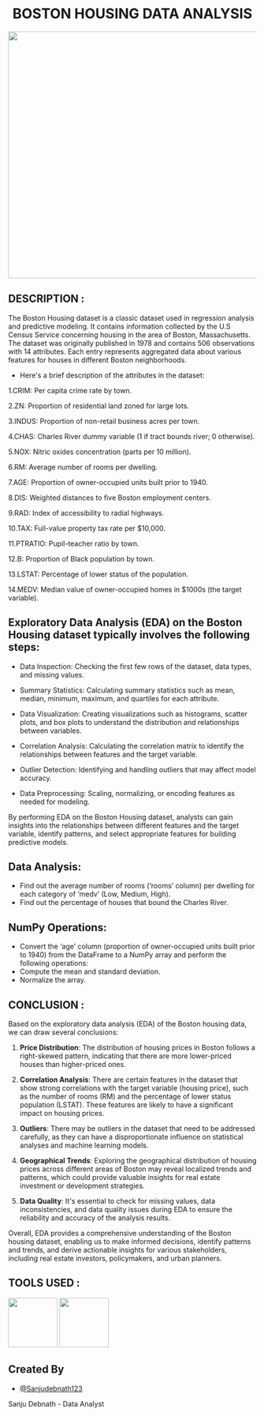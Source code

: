 <h1 align="center">BOSTON HOUSING DATA ANALYSIS </h1>

<p align="center" <a target="_blank" rel="noreferrer"> <img src="https://images.pexels.com/photos/3397975/pexels-photo-3397975.jpeg?auto=compress&cs=tinysrgb&w=600" width="800" height="500" /> </a> 


 DESCRIPTION :
 -
The Boston Housing dataset is a classic dataset used in regression analysis and predictive modeling. It contains information collected by the U.S Census Service concerning housing in the area of Boston, Massachusetts. The dataset was originally published in 1978 and contains 506 observations with 14 attributes. Each entry represents aggregated data about various features for houses in different Boston neighborhoods.

- Here's a brief description of the attributes in the dataset:

1.CRIM: Per capita crime rate by town.

2.ZN: Proportion of residential land zoned for large lots.

3.INDUS: Proportion of non-retail business acres per town.

4.CHAS: Charles River dummy variable (1 if tract bounds river; 0 otherwise).

5.NOX: Nitric oxides concentration (parts per 10 million).

6.RM: Average number of rooms per dwelling.

7.AGE: Proportion of owner-occupied units built prior to 1940.

8.DIS: Weighted distances to five Boston employment centers.

9.RAD: Index of accessibility to radial highways.

10.TAX: Full-value property tax rate per $10,000.

11.PTRATIO: Pupil-teacher ratio by town.

12.B: Proportion of Black population by town.

13.LSTAT: Percentage of lower status of the population.

14.MEDV: Median value of owner-occupied homes in $1000s (the target variable).

Exploratory Data Analysis (EDA) on the Boston Housing dataset typically involves the following steps:
-

- Data Inspection: Checking the first few rows of the dataset, data types, and missing values.
  
- Summary Statistics: Calculating summary statistics such as mean, median, minimum, maximum, and quartiles for each attribute.
  
- Data Visualization: Creating visualizations such as histograms, scatter plots, and box plots to understand the distribution and relationships between variables.
  
- Correlation Analysis: Calculating the correlation matrix to identify the relationships between features and the target variable.
  
- Outlier Detection: Identifying and handling outliers that may affect model accuracy.
  
- Data Preprocessing: Scaling, normalizing, or encoding features as needed for modeling.

By performing EDA on the Boston Housing dataset, analysts can gain insights into the relationships between different features and the target variable, identify patterns, and select appropriate features for building predictive models.

Data Analysis:
-

- Find out the average number of rooms (‘rooms’ column) per dwelling for each category of ‘medv’ (Low, Medium, High).
- Find out the percentage of houses that bound the Charles River.
  
 NumPy Operations:
-

- Convert the ‘age’ column (proportion of owner-occupied units built prior to 1940) from the DataFrame to a NumPy array and perform the following operations:
- Compute the mean and standard deviation.
- Normalize the array.

CONCLUSION :
-

Based on the exploratory data analysis (EDA) of the Boston housing data, we can draw several conclusions:

1. **Price Distribution**: The distribution of housing prices in Boston follows a right-skewed pattern, indicating that there are more lower-priced houses than higher-priced ones.

2. **Correlation Analysis**: There are certain features in the dataset that show strong correlations with the target variable (housing price), such as the number of rooms (RM) and the percentage of lower status population (LSTAT). These features are likely to have a significant impact on housing prices.

3. **Outliers**: There may be outliers in the dataset that need to be addressed carefully, as they can have a disproportionate influence on statistical analyses and machine learning models.


4. **Geographical Trends**: Exploring the geographical distribution of housing prices across different areas of Boston may reveal localized trends and patterns, which could provide valuable insights for real estate investment or development strategies.

5. **Data Quality**: It's essential to check for missing values, data inconsistencies, and data quality issues during EDA to ensure the reliability and accuracy of the analysis results.

Overall, EDA provides a comprehensive understanding of the Boston housing dataset, enabling us to make informed decisions, identify patterns and trends, and derive actionable insights for various stakeholders, including real estate investors, policymakers, and urban planners.

TOOLS USED :
-

<p align="left" <a target="_blank" rel="noreferrer"> <img src="https://camo.githubusercontent.com/60ef9d8e7273373857bd6fb871678ef4fc5367433589be0da330d6972a305bda/68747470733a2f2f70616e6461732e7079646174612e6f72672f7374617469632f696d672f70616e6461735f77686974652e737667" width="100" height="100" /> </a> 
<a align="right" <a target="_blank" rel="noreferrer"> <img src="https://raw.githubusercontent.com/numpy/numpy/main/branding/logo/primary/numpylogo.svg" width="100" height="100" /> </a> </p>

Created By
-

- [@Sanjudebnath123](https://github.com/Sanjudebnath123)

Sanju Debnath - Data Analyst
